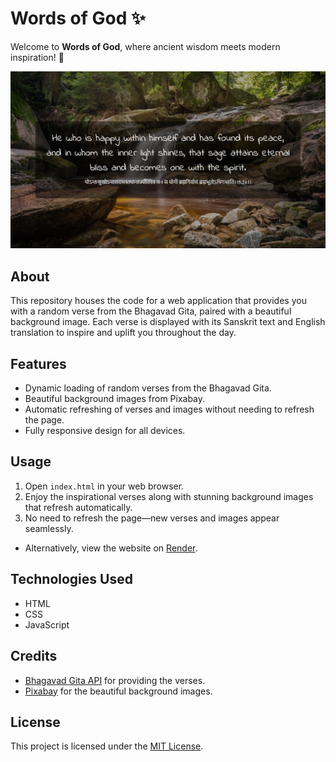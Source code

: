 # Words of God ✨

Welcome to **Words of God**, where ancient wisdom meets modern inspiration! 🌟

![Words of God](assets/images/preview.png)

## About
This repository houses the code for a web application that provides you with a random verse from the Bhagavad Gita, paired with a beautiful background image. Each verse is displayed with its Sanskrit text and English translation to inspire and uplift you throughout the day.

## Features
- Dynamic loading of random verses from the Bhagavad Gita.
- Beautiful background images from Pixabay.
- Automatic refreshing of verses and images without needing to refresh the page.
- Fully responsive design for all devices.

## Usage
1. Open `index.html` in your web browser.
2. Enjoy the inspirational verses along with stunning background images that refresh automatically.
3. No need to refresh the page—new verses and images appear seamlessly.

- Alternatively, view the website on [Render](https://words-of-god.onrender.com/).

## Technologies Used
- HTML
- CSS
- JavaScript

## Credits
- [Bhagavad Gita API](https://rapidapi.com/bhagavad-gita-bhagavad-gita-default/api/bhagavad-gita3/) for providing the verses.
- [Pixabay](https://pixabay.com/) for the beautiful background images.

## License
This project is licensed under the [MIT License](LICENSE).
